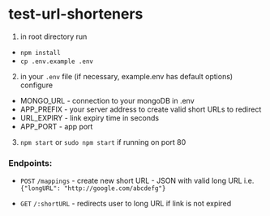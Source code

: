 # test-url-shorteners

1. in root directory run

- `npm install`
- `cp .env.example .env`

2. in your `.env` file (if necessary, example.env has default options) configure

- MONGO_URL - connection to your mongoDB in .env
- APP_PREFIX - your server address to create valid short URLs to redirect
- URL_EXPIRY - link expiry time in seconds
- APP_PORT - app port

3. `npm start` or `sudo npm start` if running on port 80

### Endpoints:

- `POST` `/mappings` - create new short URL - JSON with valid long URL i.e. `{"longURL": "http://google.com/abcdefg"}`

- `GET` `/:shortURL` - redirects user to long URL if link is not expired
